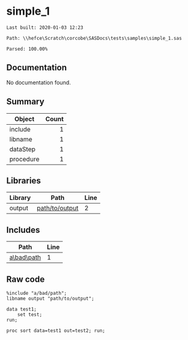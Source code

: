 # simple_1
`Last built: 2020-01-03 12:23`

`Path: \\hefce\Scratch\corcobe\SASDocs\tests\samples\simple_1.sas`

`Parsed: 100.00%`

## Documentation

No documentation found.

## Summary 

| Object | Count | 
| --- | ---: | 
| include | 1 |
| libname | 1 |
| dataStep | 1 |
| procedure | 1 |



## Libraries
| Library | Path | Line | 
| --- | --- | --- |
| output | [path/to/output](path/to/output) | 2 |




## Includes
| Path | Line | 
| --- | --- | 
| [a\bad\path]() | 1 | 



## Raw code 

```sas
%include "a/bad/path";
libname output "path/to/output";

data test1;
    set test;
run;

proc sort data=test1 out=test2; run;

```